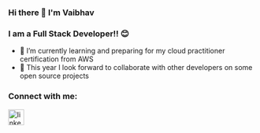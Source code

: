 ### Hi there 👋 I'm Vaibhav 

### I am a Full Stack Developer!! 😊

- 🌱 I’m currently learning and preparing for my cloud practitioner certification from AWS
- 👯 This year I look forward to collaborate with other developers on some open source projects


### Connect with me:

[<img align="left" fill="#0077B5" alt="linkedin" width="32" src="https://camo.githubusercontent.com/9354d286708efe5450394771240324309cd530a93524c988d92296fa01b4bd7e/68747470733a2f2f696d672e69636f6e73382e636f6d2f636f6c6f722f34382f3030303030302f6c696e6b6564696e2e706e67" />][linkedin]

<br/>

[linkedin]: https://www.linkedin.com/in/vaibhav-kambli



<!--
**Vaibhav-Kambli/Vaibhav-Kambli** is a ✨ _special_ ✨ repository because its `README.md` (this file) appears on your GitHub profile.
- 🔭 I’m currently working on ...
Here are some ideas to get you started:


- 🤔 I’m looking for help with ...
- 💬 Ask me about ...
- 📫 How to reach me: ...
- 😄 Pronouns: ...
- ⚡ Fun fact: ...
-->
